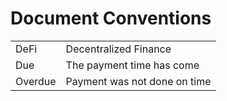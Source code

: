 # Document Conventions

|         |                              |
| ------- | ---------------------------- |
| DeFi    | Decentralized Finance        |
| Due     | The payment time has come    |
| Overdue | Payment was not done on time |
